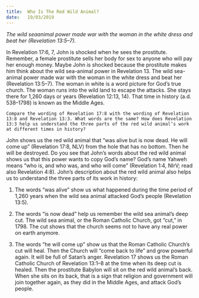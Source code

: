 ```yaml
---
title:  Who Is The Red Wild Animal?
date:   19/03/2019
---
```


_The wild sea­animal power made war with the woman in the white dress and beat her (Revelation 13:5–7)._

In Revelation 17:6, 7, John is shocked when he sees the prostitute. Remember, a female prostitute sells her body for sex to anyone who will pay her enough money. Maybe John is shocked because the prostitute makes him think about the wild sea-animal power in Revelation 13. The wild sea-animal power made war with the woman in the white dress and beat her (Revelation 13:5–7). The woman in white is a word picture for God’s true church. The woman runs into the wild land to escape the attacks. She stays there for 1,260 days or years (Revelation 12:13, 14). That time in history (a.d. 538–1798) is known as the Middle Ages.

`Compare the wording of Revelation 17:8 with the wording of Revelation 13:8 and Revelation 13:3. What words are the same? How does Revelation 13:3 help us understand the three parts of the red wild animal’s work at different times in history?`

John shows us the red wild animal that “was alive but is now dead. He will come up” (Revelation 17:8, NLV) from the hole that has no bottom. Then he will be destroyed. Do you see that John’s words about the red wild animal shows us that this power wants to copy God’s name? God’s name Yahweh means “who is, and who was, and who will come” (Revelation 1:4, NIrV; read also Revelation 4:8). John’s description about the red wild animal also helps us to understand the three parts of its work in history:

1. The words “was alive” show us what happened during the time period of 1,260 years when the wild sea animal attacked God’s people (Revelation 13:5).

2. The words “is now dead” help us remember the wild sea animal’s deep cut. The wild sea animal, or the Roman Catholic Church, got “cut,” in 1798. The cut shows that the church seems not to have any real power on earth anymore.

3. The words “he will come up” show us that the Roman Catholic Church’s cut will heal. Then the Church will “come back to life” and grow powerful again. It will be full of Satan’s anger. Revelation 17 shows us the Roman Catholic Church of Revelation 13:1–8 at the time when its deep cut is healed. Then the prostitute Babylon will sit on the red wild animal’s back. When she sits on its back, that is a sign that religion and government will join together again, as they did in the Middle Ages, and attack God’s people.